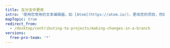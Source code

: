 ```yaml
---
title: 在分支中更改
intro: '使用您常用的文本编辑器，如 [Atom](https://atom.io/)，更改您的项目，然后使用 {{ site.data.variables.product.prodname_desktop }} 可视化有用的提交。'
mapTopic: true
redirect_from:
  - /desktop/contributing-to-projects/making-changes-in-a-branch
versions:
  free-pro-team: '*'
---
```


